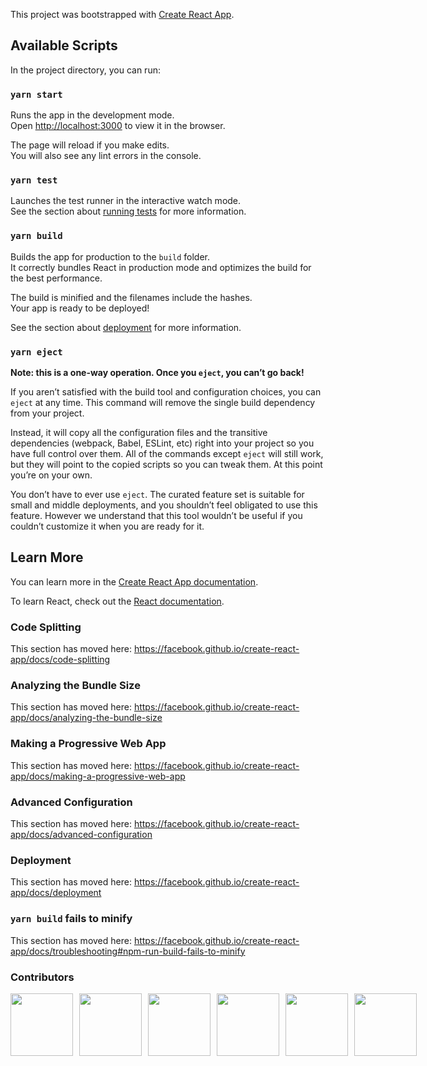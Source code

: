 This project was bootstrapped with [Create React App](https://github.com/facebook/create-react-app).

## Available Scripts

In the project directory, you can run:

### `yarn start`

Runs the app in the development mode.<br />
Open [http://localhost:3000](http://localhost:3000) to view it in the browser.

The page will reload if you make edits.<br />
You will also see any lint errors in the console.

### `yarn test`

Launches the test runner in the interactive watch mode.<br />
See the section about [running tests](https://facebook.github.io/create-react-app/docs/running-tests) for more information.

### `yarn build`

Builds the app for production to the `build` folder.<br />
It correctly bundles React in production mode and optimizes the build for the best performance.

The build is minified and the filenames include the hashes.<br />
Your app is ready to be deployed!

See the section about [deployment](https://facebook.github.io/create-react-app/docs/deployment) for more information.

### `yarn eject`

**Note: this is a one-way operation. Once you `eject`, you can’t go back!**

If you aren’t satisfied with the build tool and configuration choices, you can `eject` at any time. This command will remove the single build dependency from your project.

Instead, it will copy all the configuration files and the transitive dependencies (webpack, Babel, ESLint, etc) right into your project so you have full control over them. All of the commands except `eject` will still work, but they will point to the copied scripts so you can tweak them. At this point you’re on your own.

You don’t have to ever use `eject`. The curated feature set is suitable for small and middle deployments, and you shouldn’t feel obligated to use this feature. However we understand that this tool wouldn’t be useful if you couldn’t customize it when you are ready for it.

## Learn More

You can learn more in the [Create React App documentation](https://facebook.github.io/create-react-app/docs/getting-started).

To learn React, check out the [React documentation](https://reactjs.org/).

### Code Splitting

This section has moved here: https://facebook.github.io/create-react-app/docs/code-splitting

### Analyzing the Bundle Size

This section has moved here: https://facebook.github.io/create-react-app/docs/analyzing-the-bundle-size

### Making a Progressive Web App

This section has moved here: https://facebook.github.io/create-react-app/docs/making-a-progressive-web-app

### Advanced Configuration

This section has moved here: https://facebook.github.io/create-react-app/docs/advanced-configuration

### Deployment

This section has moved here: https://facebook.github.io/create-react-app/docs/deployment

### `yarn build` fails to minify

This section has moved here: https://facebook.github.io/create-react-app/docs/troubleshooting#npm-run-build-fails-to-minify

### Contributors

<div style="display: flex;">
  <a style="margin-right: 10px;" href="https://github.com/kybing-admin">
    <img width="100" height="100" src="https://avatars.githubusercontent.com/kybing-admin?s=150&v=1" />
  </a>
  <a style="margin-right: 10px;" href="https://github.com/amarendhar-kybing">
    <img width="100" height="100" src="https://avatars.githubusercontent.com/amarendhar-kybing?s=150&v=1" />
  </a>
  <a style="margin-right: 10px;" href="https://github.com/anusha-kybing">
    <img width="100" height="100" src="https://avatars.githubusercontent.com/anusha-kybing?s=150&v=1" />
  </a>
  <a style="margin-right: 10px;" href="https://github.com/kalyan-kybing">
    <img width="100" height="100" src="https://avatars.githubusercontent.com/kalyan-kybing?s=150&v=1" />
  </a>
  <a style="margin-right: 10px;" href="https://github.com/saritha-kybing">
    <img width="100" height="100" src="https://avatars.githubusercontent.com/saritha-kybing?s=150&v=1" />
  </a>
  <a style="margin-right: 10px;" href="https://github.com/uday-kybing">
    <img width="100" height="100" src="https://avatars.githubusercontent.com/uday-kybing?s=150&v=1" />
  </a>
</div>
